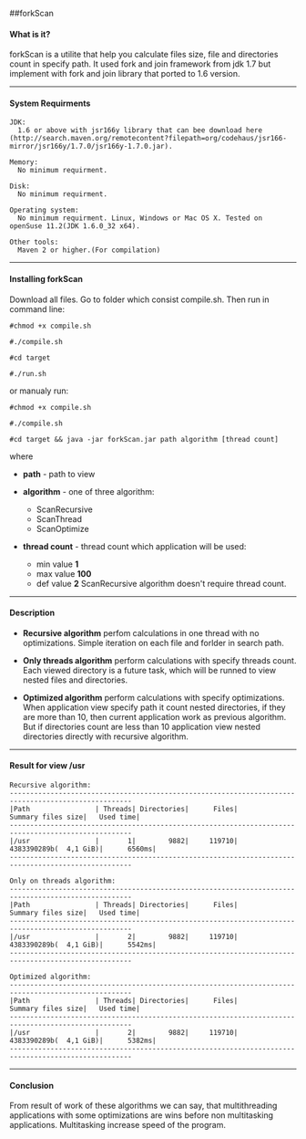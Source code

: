 ##forkScan

#### What is it?
forkScan is a utilite that help you calculate files size, file and directories count in specify path. It used fork and join framework from jdk 1.7 but implement with fork and join library that ported to 1.6 version.
**** 

#### System Requirments
    JDK:
      1.6 or above with jsr166y library that can bee download here (http://search.maven.org/remotecontent?filepath=org/codehaus/jsr166-mirror/jsr166y/1.7.0/jsr166y-1.7.0.jar).
    
    Memory:
      No minimum requirment.

    Disk:
      No minimum requirment.

    Operating system:
      No minimum requirment. Linux, Windows or Mac OS X. Tested on openSuse 11.2(JDK 1.6.0_32 x64).

    Other tools:
      Maven 2 or higher.(For compilation)
****

#### Installing forkScan
Download all files.
Go to folder which consist compile.sh. Then run in command line:

	#chmod +x compile.sh

	#./compile.sh

	#cd target

	#./run.sh


or manualy run:

	#chmod +x compile.sh

	#./compile.sh

	#cd target && java -jar forkScan.jar path algorithm [thread count]

where

- **path** - path to view

- **algorithm** - one of three algorithm:
	- ScanRecursive
	- ScanThread
	- ScanOptimize

- **thread count** - thread count which application will be used:
	- min value **1**
	- max value **100**
	- def value **2**
ScanRecursive algorithm doesn't require thread count.

****

#### Description

- **Recursive algorithm** perfom calculations in one thread with no optimizations. Simple iteration on each file and forlder in search path.

- **Only threads algorithm** perform calculations with specify threads count. Each viewed directory is a future task, which will be runned to view nested files and directories.

- **Optimized algorithm** perform calculations with specify optimizations. When application view specify path it count nested directories, if they are more than 10, then current application work as previous algorithm. But if directories count are less than 10 application view nested directories directly with recursive algorithm. 
****

#### Result for view /usr

	Recursive algorithm:
	----------------------------------------------------------------------------------------------------
	|Path                | Threads| Directories|      Files|            Summary files size|   Used time|
	----------------------------------------------------------------------------------------------------
	|/usr                |       1|        9882|     119710|        4383390289b(  4,1 GiB)|      6560ms|
	----------------------------------------------------------------------------------------------------

	Only on threads algorithm:
	----------------------------------------------------------------------------------------------------
	|Path                | Threads| Directories|      Files|            Summary files size|   Used time|
	----------------------------------------------------------------------------------------------------
	|/usr                |       2|        9882|     119710|        4383390289b(  4,1 GiB)|      5542ms|
	----------------------------------------------------------------------------------------------------

	Optimized algorithm:
	----------------------------------------------------------------------------------------------------
	|Path                | Threads| Directories|      Files|            Summary files size|   Used time|
	----------------------------------------------------------------------------------------------------
	|/usr                |       2|        9882|     119710|        4383390289b(  4,1 GiB)|      5382ms|
	----------------------------------------------------------------------------------------------------
****
#### Conclusion
From result of work of these algorithms we can say, that multithreading applications with some optimizations are wins before non multitasking applications. Multitasking increase speed of the program.
